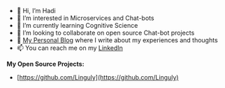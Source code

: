 - 👋 Hi, I’m Hadi
- 👀 I’m interested in Microservices and Chat-bots
- 🌱 I’m currently learning Cognitive Science
- 💞️ I’m looking to collaborate on open source Chat-bot projects
- 📝 [My Personal Blog](https://shadmehr.eu/) where I write about my experiences and thoughts
- 📫 You can reach me on my [LinkedIn](www.linkedin.com/in/mohammad-hadi-shadmehr)

**My Open Source Projects:**
- [https://github.com/Linguly](https://github.com/Linguly) 

<!---
neo2100/neo2100 is a ✨ special ✨ repository because its `README.md` (this file) appears on your GitHub profile.
You can click the Preview link to take a look at your changes.
--->
